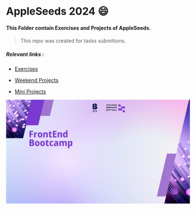 # AppleSeeds 2024 :smile:

#### This Folder contain Exercises and Projects of AppleSeeds.
> This repo was created for tasks submitions.

##### Relevant links : 
- [Exercises](https://github.com/DanielYehezkely/AppleSeeds_2024/tree/main/Exercises) 

- [Weekend Projects](https://github.com/DanielYehezkely/appleSeeds_2024_Submits/tree/main/Weekend-Projects)

- [Mini Projects](https://github.com/DanielYehezkely/appleSeeds_2024_Submits/tree/main/Mini-Projects)


![appleseeds](FrontEnd.jpg)

